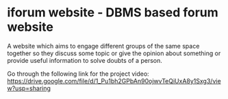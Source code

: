 # iforum website - DBMS based forum website

A website which aims to engage different groups of the same space together so they discuss some topic or give the opinion about something or provide useful information to solve doubts of a person.

Go through the following link for the project video:
https://drive.google.com/file/d/1_Pu1bh2GPbAn90ojwvTeQiUxA8y1Sxg3/view?usp=sharing
